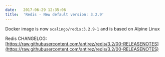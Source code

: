 ```yaml
---
date:	2017-06-29 12:35:06
title:	'Redis - New default version: 3.2.9'
---
```


Docker image is now `scalingo/redis:3.2.9-1` and is based on Alpine Linux

Redis CHANGELOG: [https://raw.githubusercontent.com/antirez/redis/3.2/00-RELEASENOTES](https://raw.githubusercontent.com/antirez/redis/3.2/00-RELEASENOTES)
